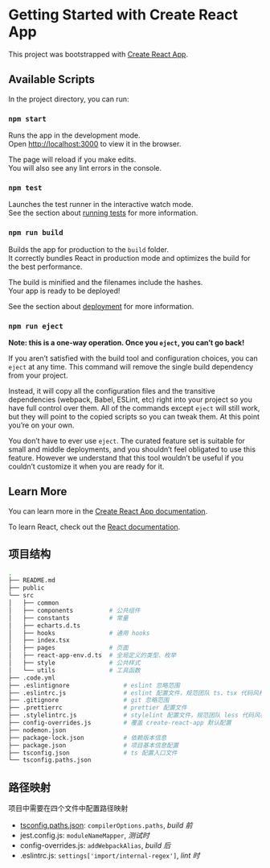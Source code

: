 # Getting Started with Create React App

This project was bootstrapped with [Create React App](https://github.com/facebook/create-react-app).

## Available Scripts

In the project directory, you can run:

### `npm start`

Runs the app in the development mode.\
Open [http://localhost:3000](http://localhost:3000) to view it in the browser.

The page will reload if you make edits.\
You will also see any lint errors in the console.

### `npm test`

Launches the test runner in the interactive watch mode.\
See the section about [running tests](https://facebook.github.io/create-react-app/docs/running-tests) for more information.

### `npm run build`

Builds the app for production to the `build` folder.\
It correctly bundles React in production mode and optimizes the build for the best performance.

The build is minified and the filenames include the hashes.\
Your app is ready to be deployed!

See the section about [deployment](https://facebook.github.io/create-react-app/docs/deployment) for more information.

### `npm run eject`

**Note: this is a one-way operation. Once you `eject`, you can’t go back!**

If you aren’t satisfied with the build tool and configuration choices, you can `eject` at any time. This command will remove the single build dependency from your project.

Instead, it will copy all the configuration files and the transitive dependencies (webpack, Babel, ESLint, etc) right into your project so you have full control over them. All of the commands except `eject` will still work, but they will point to the copied scripts so you can tweak them. At this point you’re on your own.

You don’t have to ever use `eject`. The curated feature set is suitable for small and middle deployments, and you shouldn’t feel obligated to use this feature. However we understand that this tool wouldn’t be useful if you couldn’t customize it when you are ready for it.

## Learn More

You can learn more in the [Create React App documentation](https://facebook.github.io/create-react-app/docs/getting-started).

To learn React, check out the [React documentation](https://reactjs.org/).




## 项目结构

```bash
.
├── README.md
├── public
└── src
│   ├── common
│   ├── components			# 公共组件
│   ├── constants			# 常量
│   ├── echarts.d.ts
│   ├── hooks				# 通用 hooks
│   ├── index.tsx
│   ├── pages				# 页面
│   ├── react-app-env.d.ts	# 全局定义的类型、枚举
│   ├── style				# 公共样式
│   └── utils				# 工具函数
├── .code.yml
├── .eslintignore				# eslint 忽略范围
├── .eslintrc.js				# eslint 配置文件，规范团队 ts、tsx 代码风格
├── .gitignore					# git 忽略范围
├── .prettierrc					# prettier 配置文件
├── .stylelintrc.js				# stylelint 配置文件，规范团队 less 代码风格
├── config-overrides.js			# 覆盖 create-react-app 默认配置
├── nodemon.json
├── package-lock.json			# 依赖版本信息
├── package.json				# 项目基本信息配置
├── tsconfig.json				# ts 配置入口文件
└── tsconfig.paths.json
```

## 路径映射

项目中需要在四个文件中配置路径映射

- [tsconfig.paths.json](https://www.typescriptlang.org/tsconfig#paths): `compilerOptions.paths`, *build 前*
- jest.config.js: `moduleNameMapper`, *测试时*
- config-overrides.js: `addWebpackAlias`, *build 后*
- .eslintrc.js: `settings['import/internal-regex']`, *lint 时*
